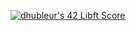 [![dhubleur's 42 Libft Score](https://badge42.vercel.app/api/v2/cl17mmix8000609mjfyxevavs/project/2415434)](https://github.com/JaeSeoKim/badge42)
